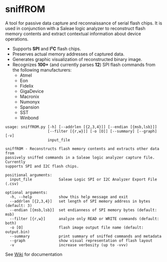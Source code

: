 # sniffROM
A tool for passive data capture and reconnaissance of serial flash chips. It is used in conjunction with a Saleae logic analyzer to reconstruct flash memory contents and extract contextual information about device operations.

* Supports <b>SPI</b> and <b>I²C</b> flash chips.
* Preserves actual memory addresses of captured data.
* Generates graphic visualization of reconstructed binary image.
* Recognizes <b>100+</b> (and currently parses <b>12</b>) SPI flash commands from the following manufacturers:
  * Atmel
  * Eon
  * Fidelix
  * GigaDevice
  * Macronix
  * Numonyx 
  * Spansion
  * SST
  * Winbond
```
usage: sniffROM.py [-h] [--addrlen [{2,3,4}]] [--endian [{msb,lsb}]]
                   [--filter [{r,w}]] [-o [O]] [--summary] [--graph] [-v]
                   input_file

sniffROM - Reconstructs flash memory contents and extracts other data from
passively sniffed commands in a Saleae logic analyzer capture file. Currently
supports SPI and I2C flash chips.

positional arguments:
  input_file            Saleae Logic SPI or I2C Analyzer Export File (.csv)

optional arguments:
  -h, --help            show this help message and exit
  --addrlen [{2,3,4}]   set length of SPI memory address in bytes (default: 3)
  --endian [{msb,lsb}]  set endianness of SPI memory bytes (default: msb)
  --filter [{r,w}]      analyze only READ or WRITE commands (default: both)
  -o [O]                flash image output file name (default: output.bin)
  --summary             print summary of sniffed commands and metadata
  --graph               show visual representation of flash layout
  -v                    increase verbosity (up to -vvv)
```
See [Wiki](https://github.com/alainiamburg/sniffROM/wiki) for documentation
